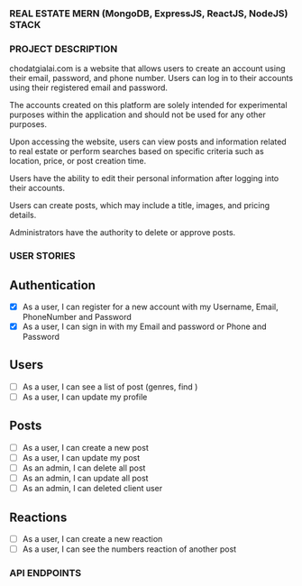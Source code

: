 ### REAL ESTATE MERN (MongoDB, ExpressJS, ReactJS, NodeJS) STACK

### PROJECT DESCRIPTION

chodatgialai.com is a website that allows users to create an account using their email, password, and phone number. Users can log in to their accounts using their registered email and password.

The accounts created on this platform are solely intended for experimental purposes within the application and should not be used for any other purposes.

Upon accessing the website, users can view posts and information related to real estate or perform searches based on specific criteria such as location, price, or post creation time.

Users have the ability to edit their personal information after logging into their accounts.

Users can create posts, which may include a title, images, and pricing details.

Administrators have the authority to delete or approve posts.

### USER STORIES

## Authentication

- [x] As a user, I can register for a new account with my Username, Email, PhoneNumber and Password
- [x] As a user, I can sign in with my Email and password or Phone and Password

## Users

- [ ] As a user, I can see a list of post (genres, find )
- [ ] As a user, I can update my profile

## Posts

- [ ] As a user, I can create a new post
- [ ] As a user, I can update my post
- [ ] As an admin, I can delete all post
- [ ] As an admin, I can update all post
- [ ] As an admin, I can deleted client user

## Reactions

- [ ] As a user, I can create a new reaction
- [ ] As a user, I can see the numbers reaction of another post

### API ENDPOINTS
